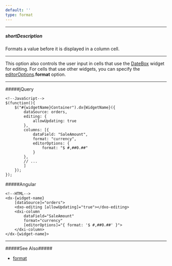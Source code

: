 ```yaml
---
default: ''
type: format
---
```

---
##### shortDescription
Formats a value before it is displayed in a column cell.

---
This option also controls the user input in cells that use the [DateBox](/concepts/05%20Widgets/DateBox/00%20Overview.md '/Documentation/Guide/Widgets/DateBox/Overview/') widget for editing. For cells that use other widgets, you can specify the [editorOptions](/api-reference/10%20UI%20Widgets/GridBase/1%20Configuration/columns/editorOptions.md '{basewidgetpath}/Configuration/columns/#editorOptions').**format** option.

---
#####jQuery

    <!--JavaScript-->
    $(function(){
        $("#{widgetName}Container").dx{WidgetName}({
            dataSource: orders,
            editing: {
                allowUpdating: true
            },
            columns: [{
                dataField: "SaleAmount",
                format: "currency",
                editorOptions: {
                    format: "$ #,##0.##"
                }
            }, 
            // ...
            ]
        });
    });

#####Angular

    <!--HTML-->
    <dx-{widget-name}
        [dataSource]="orders">
        <dxo-editing [allowUpdating]="true"></dxo-editing>
        <dxi-column
            dataField="SaleAmount"
            format="currency"
            [editorOptions]="{ format: '$ #,##0.##' }">
        </dxi-column>
    </dx-{widget-name}>

---

#####See Also#####
- [format](/api-reference/50%20Common/Object%20Structures/format '/Documentation/ApiReference/Common/Object_Structures/format/')